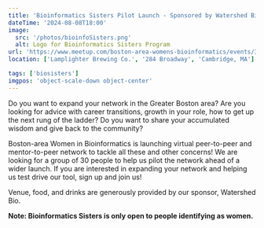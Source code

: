 ```yaml
---
title: 'Bioinformatics Sisters Pilot Launch - Sponsored by Watershed Bio'
dateTime: '2024-08-08T18:00'
image:
  src: '/photos/bioinfoSisters.png'
  alt: Logo for Bioinformatics Sisters Program
url: 'https://www.meetup.com/boston-area-womens-bioinformatics/events/302318852/?eventOrigin=group_events_list'
location: ['Lamplighter Brewing Co.', '284 Broadway', 'Cambridge, MA']

tags: ['biosisters']
imgpos: 'object-scale-down object-center'
---
```


Do you want to expand your network in the Greater Boston area? Are you looking for advice with career transitions, growth in your role, how to get up the next rung of the ladder? Do you want to share your accumulated wisdom and give back to the community?

Boston-area Women in Bioinformatics is launching virtual peer-to-peer and mentor-to-peer network to tackle all these and other concerns! We are looking for a group of 30 people to help us pilot the network ahead of a wider launch. If you are interested in expanding your network and helping us test drive our tool, sign up and join us!

Venue, food, and drinks are generously provided by our sponsor, Watershed Bio.

**Note: Bioinformatics Sisters is only open to people identifying as women.**
